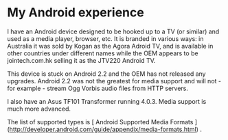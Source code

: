 #  My Android experience 

I have an Android device designed to be hooked up to a TV (or similar) and
      used as a media player, browser, etc. It is branded in various ways:
      in Australia it was sold by Kogan as the Agora Adroid TV, and is available
      in other countries under different names
      while the OEM appears to be jointech.com.hk selling it as the JTV220 Android TV.

This device is stuck on Android 2.2 and the OEM has not released any upgrades.
      Android 2.2 was not the greatest for media support and will not - for example -
      stream Ogg Vorbis audio files from HTTP servers.

I also have an Asus TF101 Transformer running 4.0.3. Media support is much
      more advanced.

The list of supported types is
 [
	Android Supported Media Formats
      ] (http://developer.android.com/guide/appendix/media-formats.html)
.

